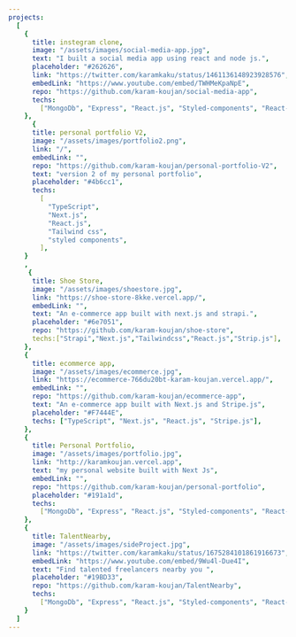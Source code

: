 ```yaml
---
projects:
  [
    {
      title: instegram clone,
      image: "/assets/images/social-media-app.jpg",
      text: "I built a social media app using react and node js.",
      placeholder: "#262626",
      link: "https://twitter.com/karamkaku/status/1461136148923928576",
      embedLink: "https://www.youtube.com/embed/TWHMeKpaNpE",
      repo: "https://github.com/karam-koujan/social-media-app",
      techs:
        ["MongoDb", "Express", "React.js", "Styled-components", "React-query"],
    },
      {
      title: personal portfolio V2,
      image: "/assets/images/portfolio2.png",
      link: "/",
      embedLink: "",
      repo: "https://github.com/karam-koujan/personal-portfolio-V2",
      text: "version 2 of my personal portfolio",
      placeholder: "#4b6cc1",
      techs:
        [
          "TypeScript",
          "Next.js",
          "React.js",
          "Tailwind css",
          "styled components",
        ],
    }
    ,
     {
      title: Shoe Store,
      image: "/assets/images/shoestore.jpg",
      link: "https://shoe-store-8kke.vercel.app/",
      embedLink: "",
      text: "An e-commerce app built with next.js and strapi.",
      placeholder: "#6e7051",
      repo: "https://github.com/karam-koujan/shoe-store",
      techs:["Strapi","Next.js","Tailwindcss","React.js","Strip.js"],
    },
    {
      title: ecommerce app,
      image: "/assets/images/ecommerce.jpg",
      link: "https://ecommerce-766du20bt-karam-koujan.vercel.app/",
      embedLink: "",
      repo: "https://github.com/karam-koujan/ecommerce-app",
      text: "An e-commerce app built with Next.js and Stripe.js",
      placeholder: "#F7444E",
      techs: ["TypeScript", "Next.js", "React.js", "Stripe.js"],
    },
    {
      title: Personal Portfolio,
      image: "/assets/images/portfolio.jpg",
      link: "http://karamkoujan.vercel.app",
      text: "my personal website built with Next Js",
      embedLink: "",
      repo: "https://github.com/karam-koujan/personal-portfolio",
      placeholder: "#191a1d",
      techs:
        ["MongoDb", "Express", "React.js", "Styled-components", "React-query"],
    },
    {
      title: TalentNearby,
      image: "/assets/images/sideProject.jpg",
      link: "https://twitter.com/karamkaku/status/1675284101861916673",
      embedLink: "https://www.youtube.com/embed/9Wu4l-Due4I",
      text: "Find talented freelancers nearby you ",
      placeholder: "#19BD33",
      repo: "https://github.com/karam-koujan/TalentNearby",
      techs:
        ["MongoDb", "Express", "React.js", "Styled-components", "React-query"],
    }
  ]
---
```

